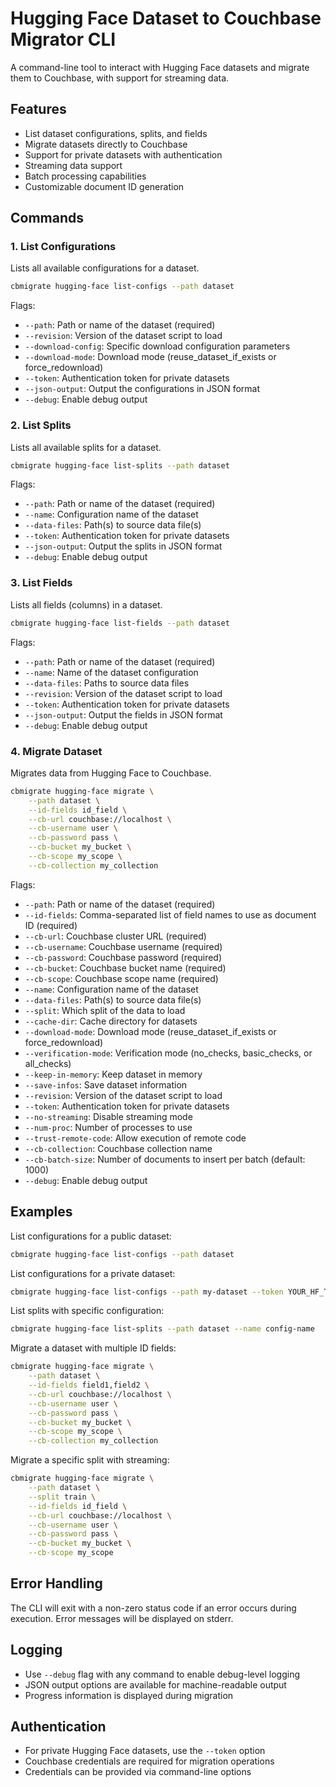 # Hugging Face Dataset to Couchbase Migrator CLI

A command-line tool to interact with Hugging Face datasets and migrate them to Couchbase, with support for streaming data.

## Features

- List dataset configurations, splits, and fields
- Migrate datasets directly to Couchbase
- Support for private datasets with authentication
- Streaming data support
- Batch processing capabilities
- Customizable document ID generation

## Commands

### 1. List Configurations

Lists all available configurations for a dataset.

```sh
cbmigrate hugging-face list-configs --path dataset
```

Flags:

- `--path`: Path or name of the dataset (required)
- `--revision`: Version of the dataset script to load
- `--download-config`: Specific download configuration parameters
- `--download-mode`: Download mode (reuse_dataset_if_exists or force_redownload)
- `--token`: Authentication token for private datasets
- `--json-output`: Output the configurations in JSON format
- `--debug`: Enable debug output

### 2. List Splits

Lists all available splits for a dataset.

```sh
cbmigrate hugging-face list-splits --path dataset
```

Flags:

- `--path`: Path or name of the dataset (required)
- `--name`: Configuration name of the dataset
- `--data-files`: Path(s) to source data file(s)
- `--token`: Authentication token for private datasets
- `--json-output`: Output the splits in JSON format
- `--debug`: Enable debug output

### 3. List Fields

Lists all fields (columns) in a dataset.

```sh
cbmigrate hugging-face list-fields --path dataset
```

Flags:

- `--path`: Path or name of the dataset (required)
- `--name`: Name of the dataset configuration
- `--data-files`: Paths to source data files
- `--revision`: Version of the dataset script to load
- `--token`: Authentication token for private datasets
- `--json-output`: Output the fields in JSON format
- `--debug`: Enable debug output

### 4. Migrate Dataset

Migrates data from Hugging Face to Couchbase.

```sh
cbmigrate hugging-face migrate \
    --path dataset \
    --id-fields id_field \
    --cb-url couchbase://localhost \
    --cb-username user \
    --cb-password pass \
    --cb-bucket my_bucket \
    --cb-scope my_scope \
    --cb-collection my_collection
```

Flags:

- `--path`: Path or name of the dataset (required)
- `--id-fields`: Comma-separated list of field names to use as document ID (required)
- `--cb-url`: Couchbase cluster URL (required)
- `--cb-username`: Couchbase username (required)
- `--cb-password`: Couchbase password (required)
- `--cb-bucket`: Couchbase bucket name (required)
- `--cb-scope`: Couchbase scope name (required)
- `--name`: Configuration name of the dataset
- `--data-files`: Path(s) to source data file(s)
- `--split`: Which split of the data to load
- `--cache-dir`: Cache directory for datasets
- `--download-mode`: Download mode (reuse_dataset_if_exists or force_redownload)
- `--verification-mode`: Verification mode (no_checks, basic_checks, or all_checks)
- `--keep-in-memory`: Keep dataset in memory
- `--save-infos`: Save dataset information
- `--revision`: Version of the dataset script to load
- `--token`: Authentication token for private datasets
- `--no-streaming`: Disable streaming mode
- `--num-proc`: Number of processes to use
- `--trust-remote-code`: Allow execution of remote code
- `--cb-collection`: Couchbase collection name
- `--cb-batch-size`: Number of documents to insert per batch (default: 1000)
- `--debug`: Enable debug output

## Examples

List configurations for a public dataset:

```sh
cbmigrate hugging-face list-configs --path dataset
```

List configurations for a private dataset:

```sh
cbmigrate hugging-face list-configs --path my-dataset --token YOUR_HF_TOKEN
```

List splits with specific configuration:

```sh
cbmigrate hugging-face list-splits --path dataset --name config-name
```

Migrate a dataset with multiple ID fields:

```sh
cbmigrate hugging-face migrate \
    --path dataset \
    --id-fields field1,field2 \
    --cb-url couchbase://localhost \
    --cb-username user \
    --cb-password pass \
    --cb-bucket my_bucket \
    --cb-scope my_scope \
    --cb-collection my_collection
```

Migrate a specific split with streaming:

```sh
cbmigrate hugging-face migrate \
    --path dataset \
    --split train \
    --id-fields id_field \
    --cb-url couchbase://localhost \
    --cb-username user \
    --cb-password pass \
    --cb-bucket my_bucket \
    --cb-scope my_scope
```

## Error Handling

The CLI will exit with a non-zero status code if an error occurs during execution. Error messages will be displayed on stderr.

## Logging

- Use `--debug` flag with any command to enable debug-level logging
- JSON output options are available for machine-readable output
- Progress information is displayed during migration

## Authentication

- For private Hugging Face datasets, use the `--token` option
- Couchbase credentials are required for migration operations
- Credentials can be provided via command-line options
